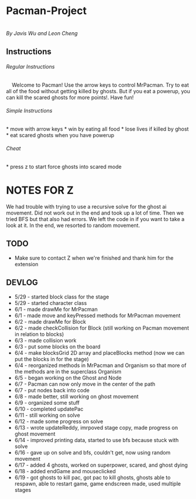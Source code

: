 # Pacman-Project
<br>*By Javis Wu and Leon Cheng*

Instructions
------------
<h6>Regular Instructions</h6>

&nbsp;&nbsp;&nbsp;&nbsp;Welcome to Pacman! Use the arrow keys to control MrPacman. Try to eat all of the food without getting killed by ghosts. But if you eat a powerup, you can kill the scared ghosts for more points!. Have fun!

<h6>Simple Instructions</h6>
* move with arrow keys
* win by eating all food
* lose lives if killed by ghost
* eat scared ghosts when you have powerup

<h6>Cheat</h6>
* press z to start force ghosts into scared mode

NOTES FOR Z
=====
We had trouble with trying to use a recursive solve for the ghost ai movement. Did not work out in the end and took up a lot of time. Then we tried BFS but that also had errors. We left the code in if you want to take a look at it. In the end, we resorted to random movement.

TODO
----
* Make sure to contact Z when we're finished and thank him for the extension 

DEVLOG
------
* 5/29 - started block class for the stage
* 5/29 - started character class 
* 6/1 - made drawMe for MrPacman
* 6/1 - made move and keyPressed methods for MrPacman movement
* 6/2 - made drawMe for Block
* 6/2 - made checkCollision for Block (still working on Pacman movement in relation to blocks)
* 6/3 - made collision work
* 6/3 - put some blocks on the board
* 6/4 - make blocksGrid 2D array and placeBlocks method (now we can put the blocks in for the stage)
* 6/4 - reorganized methods in MrPacman and Organism so that more of the methods are in the superclass Organism
* 6/5 - began working on the Ghost and Node
* 6/7 - Pacman can now only move in the center of the path
* 6/7 - put nodes back into code
* 6/8 - made better, still working on ghost movement
* 6/9 - organized some stuff
* 6/10 - completed updatePac
* 6/11 - still working on solve
* 6/12 - made some progress on solve
* 6/13 - wrote updateReddy, imrpoved stage copy, made progress on ghost movement
* 6/14 - improved printing data, started to use bfs because stuck with solve
* 6/16 - gave up on solve and bfs, couldn't get, now using random movement
* 6/17 - added 4 ghosts, worked on superpower, scared, and ghost dying
* 6/18 - added endGame and mouseclicked
* 6/19 - got ghosts to kill pac, got pac to kill ghosts, ghosts able to respawn, able to restart game, game endscreen made, used multiple stages
